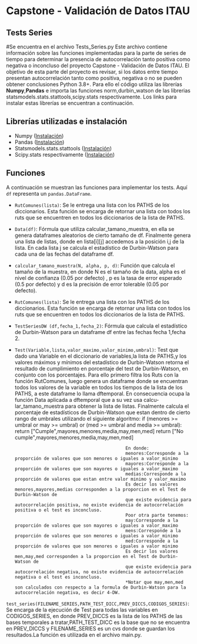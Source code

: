 # Capstone - Validación de Datos ITAU
## Tests Series
#Se encuentra en el archivo Tests_Series.py
Este archivo contiene información sobre las funciones implementadas para la parte de series de tiempo para 
determinar la presencia de autocorrelación tanto positiva como negativa o inconcluso del proyecto Capstone - Validación de Datos ITAU. 
El objetivo de esta parte del proyecto es revisar, si los datos entre tiempo presentan autocorrelación tanto como positiva, negativa o no se pueden obtener conclusiones Python 3.8+.
Para ello el código utiliza las librerías **Numpy**,**Pandas** e importa las funciones norm,durbin_watson de las librerias statsmodels.stats.stattools,scipy.stats respectivamente.
Los links para instalar estas librerías se encuentran a continuación.

## Librerías utilizadas e instalación

- Numpy ([Instalación](https://numpy.org/install/))
- Pandas ([Instalación](https://pandas.pydata.org/docs/getting_started/install.html))
- Statsmodels.stats.stattools ([Instalación](https://www.statsmodels.org/stable/install.html))
- Scipy.stats respectivamente ([Instalación](https://scipy.org/install/))

## Funciones

A continuación se muestran las funciones para implementar los tests. Aquí `df` representa un `pandas.DataFrame`.

- `RutComunes(lista)`: Se le entrega una lista con los PATHS de los diccionarios. Esta función se encarga de retornar una lista con todos los ruts que se encuentren en todos los diccionarios de la lista de PATHS.

- `Data(df)`: Fórmula que utiliza calcular_tamano_muestra, en ella se genera dataframes aleatorios de cierto tamaño de df. Finalmente genera una lista de listas, donde en lista[i][j] accedemos a la posición i,j de la lista. En cada 
 		   lista j se calcula el estadístico de Durbin-Watson para cada una de las fechas del dataframe df.
 		   
 - `calcular_tamano_muestra(N, alpha, p, d)`:  Función que calcula el tamaño de la muestra, en donde N es el tamaño de la data, alpha es el nivel de confianza (0.05 por defecto)
 								    , p es la tasa de error esperado (0.5 por defecto) y d es la precisión de error tolerable (0.05 por defecto).
 								    
- `RutComunes(lista)`:  Se le entrega una lista con los PATHS de los diccionarios. Esta función se encarga de retornar una lista con todos los ruts que se encuentren en todos los diccionarios de la lista de PATHS.


- `TestSeriesDW (df,fecha_1,fecha_2)`:  Fórmula que calcula el estadístico de Durbin-Watson para un dataframe df entre las fechas fecha 1,fecha 2.

- `Test(Variable,lista,valor_maximo,valor_minimo,umbral)`: Test que dado una Variable en el diccionario de variables,la lista de PATHS,y los valores máximos y mínimos del estadístico de Durbin-Watson
											retorna el resultado de cumplimiento en porcentaje del test de Durbin-Watson, en conjunto con los porcentajes. Para ello primero filtra los Ruts con la función
											RutComunes, luego genera un dataframe donde se encuentran todos los valores de la variable en todos
											los tiempos de la lista de los PATHS, a este dataframe lo llama dftemporal. En consecuencia ocupa la función Data aplicada a dftemporal que a su vez usa calcu-
											lar_tamano_muestra para obtener la lista de listas. Finalmente calcula el porcentaje de estadísticos de
											Durbin-Watson que estan dentro de cierto rango de umbrales utilizando el siguiente algoritmo:
											if (menores >= umbral or may >= umbral) or (med >= umbral and  media >= umbral):
        											return ["Cumple",mayores,menores,media,may,men,med]
    											return ["No cumple",mayores,menores,media,may,men,med]
    											
    											En donde:
    											menores:Corresponde a la proporción de valores que son menores o iguales a valor_minimo
    											mayores:Corresponde a la proporción de valores que son mayores o iguales a valor_maximo
    											medias:Corresponde a la proporción de valores que estan entre valor minimo y valor_maximo
    											Es decir los valores menores,mayores,medias corresponden a la proporcion en el Test de Durbin-Watson de
    											que existe evidencia para autocorrelación positiva, no existe evidencia de autocorrelación positiva o el test es inconcluso.
    											Poor otra parte tenemos:
    											may:Corresponde a la proporción de valores que son mayores o iguales a valor_maximo
    											mens:Corresponde a la proporción de valores que son menores o iguales a valor_minimo
    											med:Corresponde a la proporción de valores que son menores o iguales a valor minimo
    											Es decir los valores men,may,med corresponden a la proporcion en el Test de Durbin-Watson de
    											que existe evidencia para autocorrelación negativa, no existe evidencia de autocorrelación negativa o el test es inconcluso.
    											*Notar que may,men,med son calculados con respecto a la formula de Durbin-Watson para la autocorrelación negativa, es decir 4-DW.
    											
    											
    											
`test_series(FILENAME_SERIES,PATH_TEST_DICC,PREV_DICCS,CODIGOS_SERIES)`:Se encarga de la ejecución de Test para todas las variables en CODIGOS_SERIES, en donde PREV_DICCS es la lista de los
													  PATHS de las bases temporales a tratar,PATH_TEST_DICC es la base que no se encuentra en PREV_DICCS y FILENAME_SERIES
													  es un cvs donde se guardan los resultados.La función es utilizada en el archivo main.py. 									
    											
    											
    											
    											
    											
    											
    											
    											
    											
    											
    											